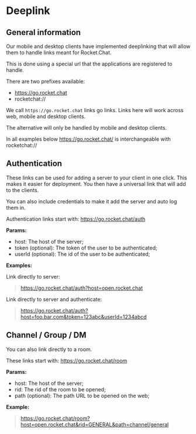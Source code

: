 # Deeplink

## General information

Our mobile and desktop clients have implemented deeplinking that will allow them to handle links meant for Rocket.Chat.

This is done using a special url that the applications are registered to handle.

There are two prefixes available:

* https://go.rocket.chat
* rocketchat:// 

We call `https://go.rocket.chat` links go links. Links here will work across web, mobile and desktop clients.

The alternative will only be handled by mobile and desktop clients.

In all examples below https://go.rocket.chat/ is interchangeable with rocketchat:// 

## Authentication

These links can be used for adding a server to your client in one click.  This makes it easier for deployment.  You then have a universal link that will add to the clients.

You can also include credentials to make it add the server and auto log them in.

Authentication links start with: https://go.rocket.chat/auth

**Params:**

- host: The host of the server;
- token (optional): The token of the user to be authenticated;
- userId (optional): The id of the user to be authenticated;

**Examples:**

Link directly to server:

> https://go.rocket.chat/auth?host=open.rocket.chat

Link directly to server and authenticate:

> https://go.rocket.chat/auth?host=foo.bar.com&token=123abc&userId=1234abcd

## Channel / Group / DM

You can also link directly to a room.

These links start with: https://go.rocket.chat/room

**Params:**

- host: The host of the server;
- rid: The rid of the room to be opened;
- path (optional): The path URL to be opened on the web;

**Example:**

> https://go.rocket.chat/room?host=open.rocket.chat&rid=GENERAL&path=channel/general
